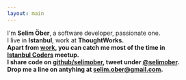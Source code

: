 ```yaml
---
layout: main
---
```

<div class="about text-center">
	I'm <strong>Selim Öber</strong>, a software developer, passionate one.<br/>
	I live in <strong>Istanbul</strong>, work at <strong>ThoughtWorks<strong>. <br/>
	Apart from <a href="/blog/2014-07-20-thoughtworks.md">work</a>, you can catch me most of the time in <br/>
	<a href="http://istanbulcoders.org/">Istanbul Coders</a> meetup. <br/>
	I share code on <a href="https://github.com/selimober">github/selimober</a>, tweet under <a href="https://twitter.com/selimober">@selimober</a>. <br/>
	Drop me a line on antyhing at <a href="#">selim.ober@gmail.com</a>.
</div>
